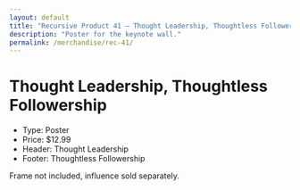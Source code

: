```yaml
---
layout: default
title: "Recursive Product 41 — Thought Leadership, Thoughtless Followership"
description: "Poster for the keynote wall."
permalink: /merchandise/rec-41/
---
```


# Thought Leadership, Thoughtless Followership

- Type: Poster
- Price: $12.99
- Header: Thought Leadership
- Footer: Thoughtless Followership

Frame not included, influence sold separately.
